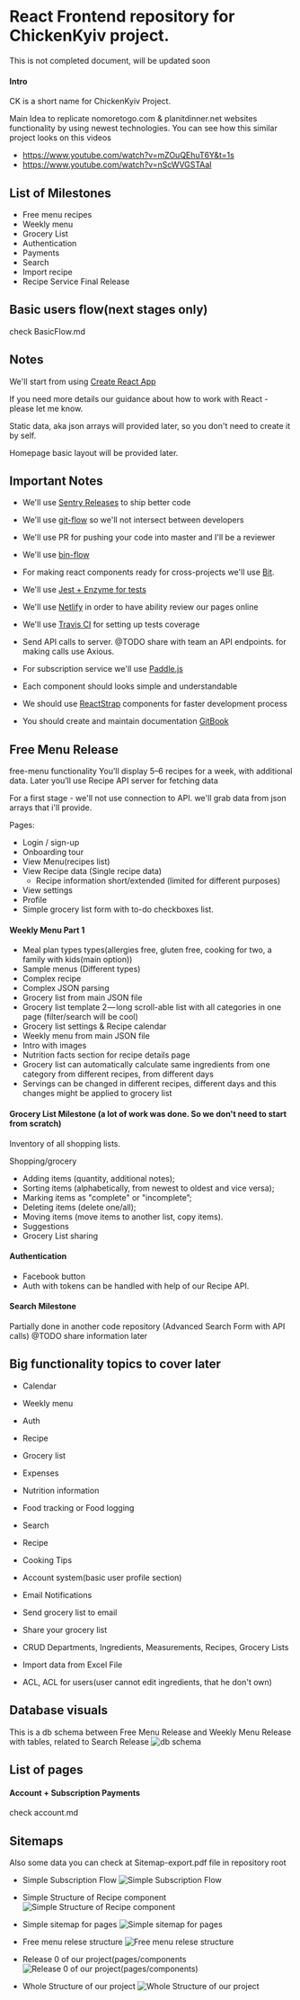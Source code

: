 # React Frontend repository for ChickenKyiv project.

This is not completed document, will be updated soon

#### Intro
CK is a short name for ChickenKyiv Project.

Main Idea to replicate nomoretogo.com & planitdinner.net websites functionality by using newest technologies.
You can see how this similar project looks on this videos
- https://www.youtube.com/watch?v=mZOuQEhuT6Y&t=1s
- https://www.youtube.com/watch?v=nScWVGSTAaI


## List of Milestones

- Free menu recipes
- Weekly menu
- Grocery List
- Authentication
- Payments
- Search
- Import recipe
- Recipe Service Final Release


## Basic users flow(next stages only)
check BasicFlow.md


## Notes

We'll start from using [Create React App](https://github.com/facebook/create-react-app)

If you need more details our guidance about how to work with React - please let me know.

Static data, aka json arrays will provided later, so you don't need to create it by self.

Homepage basic layout will be provided later.

## Important Notes
- We'll use [Sentry Releases](https://docs.sentry.io/learn/releases/) to ship better code
- We'll use [git-flow](https://www.atlassian.com/git/tutorials/comparing-workflows/gitflow-workflow) so we'll not intersect between developers
- We'll use PR for pushing your code into master and I'll be a reviewer
- We'll use [bin-flow](https://github.com/facebook/flow)
- For making react components ready for cross-projects we'll use [Bit](https://bitsrc.io/).
- We'll use [Jest + Enzyme for tests](https://facebook.github.io/jest/)
- We'll use [Netlify](https://www.netlify.com/) in order to have ability review our pages online
- We'll use [Travis CI](http://travis-ci.org) for setting up tests coverage
- Send API calls to server. @TODO share with team an API endpoints. for making calls use Axious.
- For subscription service we'll use [Paddle.js](https://paddle.com/docs/paddle-js-overlay-checkout/)

- Each component should looks simple and understandable
- We should use [ReactStrap](https://reactstrap.github.io/) components for faster development process
- You should create and maintain documentation [GitBook](https://www.gitbook.com/)


## Free Menu Release

free-menu functionality
You’ll display 5–6 recipes for a week, with additional data.
Later you’ll use Recipe API server for fetching data

For a first stage - we'll not use connection to API. we'll grab data from json arrays that i'll provide.

Pages:


- Login / sign-up
- Onboarding tour
- View Menu(recipes list)
- View Recipe data (Single recipe data)
   - Recipe information short/extended (limited for different purposes)
- View settings
- Profile
- Simple grocery list form with to-do checkboxes list.


#### Weekly Menu Part 1
- Meal plan types types(allergies free, gluten free, cooking for two, a family with kids(main option))
- Sample menus (Different types)
- Complex recipe
- Complex JSON parsing
- Grocery list from main JSON file
- Grocery list template 2 — long scroll-able list with all categories in one page (filter/search will be cool)
- Grocery list settings & Recipe calendar
- Weekly menu from main JSON file
- Intro with images
- Nutrition facts section for recipe details page
- Grocery list can automatically calculate same ingredients from one category from different recipes, from different days
- Servings can be changed in different recipes, different days and this changes might be applied to grocery list


#### Grocery List Milestone (a lot of work was done. So we don't need to start from scratch)

Inventory of all shopping lists.

Shopping/grocery
- Adding items (quantity, additional notes);
- Sorting items (alphabetically, from newest to oldest and vice versa);
- Marking items as "complete" or "incomplete”;
- Deleting items (delete one/all);
- Moving items (move items to another list, copy items).
- Suggestions
- Grocery List sharing

#### Authentication
- Facebook button
- Auth with tokens can be handled with help of our Recipe API.

#### Search Milestone
Partially done in another code repository (Advanced Search Form with API calls)
@TODO share information later

## Big functionality topics to cover later
- Calendar
- Weekly menu
- Auth
- Recipe
- Grocery list
- Expenses
- Nutrition information
- Food tracking or Food logging
- Search
- Recipe
- Cooking Tips


- Account system(basic user profile section)
- Email Notifications
- Send grocery list to email
- Share your grocery list
- CRUD Departments, Ingredients, Measurements, Recipes, Grocery Lists
- Import data from Excel File
- ACL, ACL for users(user cannot edit ingredients, that he don't own)





## Database visuals
This is a db schema between Free Menu Release and Weekly Menu Release with tables, related to Search Release
![db schema](https://github.com/ChickenKyiv/creative/blob/master/Recipe-ChickenKyiv-Release%231%20Schema%20%20%20SqlDBM.png)


## List of pages






#### Account + Subscription Payments
check account.md


## Sitemaps

Also some data you can check at Sitemap-export.pdf file in repository root

- Simple Subscription Flow
![Simple Subscription Flow](https://github.com/ChickenKyiv/creative/blob/master/schemes-sitemaps/099a7735f717498faaa8731f55654fa7.png)

- Simple Structure of Recipe component
![Simple Structure of Recipe component](https://github.com/ChickenKyiv/creative/blob/master/schemes-sitemaps/25c30222db7c453599438292bd469fc6.png)

- Simple sitemap for pages
![Simple sitemap for pages](https://github.com/ChickenKyiv/creative/blob/master/schemes-sitemaps/b9e3a0b6e8444c6f86a99342ae90030f.png)

- Free menu relese structure
![Free menu relese structure](https://github.com/ChickenKyiv/creative/blob/master/schemes-sitemaps/c0ae724e5d2a4635ab5994821ac88e95.png)

- Release 0 of our project(pages/components
![Release 0 of our project(pages/components)](https://github.com/ChickenKyiv/creative/blob/master/schemes-sitemaps/b33e2daee0cb4c1e9f27c4fc3399ff0d.png)

- Whole Structure of our project
![Whole Structure of our project](https://github.com/ChickenKyiv/creative/blob/master/schemes-sitemaps/25c30222db7c453599438292bd469fc6.png)
